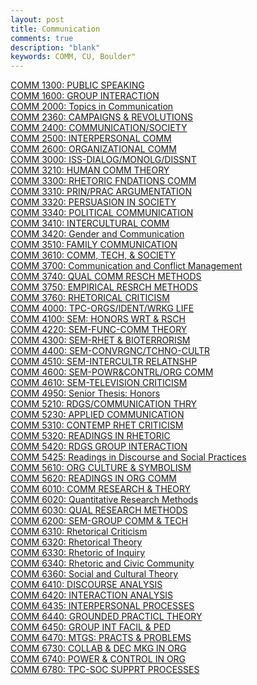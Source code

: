 ```yaml
---
layout: post
title: Communication
comments: true
description: "blank"
keywords: COMM, CU, Boulder"
---
```

<body>
	<div><a href="../pages/COMM-1300">COMM 1300: PUBLIC SPEAKING</a></div>
	<div><a href="../pages/COMM-1600">COMM 1600: GROUP INTERACTION</a></div>
	<div><a href="../pages/COMM-2000">COMM 2000: Topics in Communication</a></div>
	<div><a href="../pages/COMM-2360">COMM 2360: CAMPAIGNS & REVOLUTIONS</a></div>
	<div><a href="../pages/COMM-2400">COMM 2400: COMMUNICATION/SOCIETY</a></div>
	<div><a href="../pages/COMM-2500">COMM 2500: INTERPERSONAL COMM</a></div>
	<div><a href="../pages/COMM-2600">COMM 2600: ORGANIZATIONAL COMM</a></div>
	<div><a href="../pages/COMM-3000">COMM 3000: ISS-DIALOG/MONOLG/DISSNT</a></div>
	<div><a href="../pages/COMM-3210">COMM 3210: HUMAN COMM THEORY</a></div>
	<div><a href="../pages/COMM-3300">COMM 3300: RHETORIC FNDATIONS COMM</a></div>
	<div><a href="../pages/COMM-3310">COMM 3310: PRIN/PRAC ARGUMENTATION</a></div>
	<div><a href="../pages/COMM-3320">COMM 3320: PERSUASION IN SOCIETY</a></div>
	<div><a href="../pages/COMM-3340">COMM 3340: POLITICAL COMMUNICATION</a></div>
	<div><a href="../pages/COMM-3410">COMM 3410: INTERCULTURAL COMM</a></div>
	<div><a href="../pages/COMM-3420">COMM 3420: Gender and Communication</a></div>
	<div><a href="../pages/COMM-3510">COMM 3510: FAMILY COMMUNICATION</a></div>
	<div><a href="../pages/COMM-3610">COMM 3610: COMM, TECH, & SOCIETY</a></div>
	<div><a href="../pages/COMM-3700">COMM 3700: Communication and Conflict Management</a></div>
	<div><a href="../pages/COMM-3740">COMM 3740: QUAL COMM RESCH METHODS</a></div>
	<div><a href="../pages/COMM-3750">COMM 3750: EMPIRICAL RESRCH METHODS</a></div>
	<div><a href="../pages/COMM-3760">COMM 3760: RHETORICAL CRITICISM</a></div>
	<div><a href="../pages/COMM-4000">COMM 4000: TPC-ORGS/IDENT/WRKG LIFE</a></div>
	<div><a href="../pages/COMM-4100">COMM 4100: SEM: HONORS WRT & RSCH</a></div>
	<div><a href="../pages/COMM-4220">COMM 4220: SEM-FUNC-COMM THEORY</a></div>
	<div><a href="../pages/COMM-4300">COMM 4300: SEM-RHET & BIOTERRORISM</a></div>
	<div><a href="../pages/COMM-4400">COMM 4400: SEM-CONVRGNC/TCHNO-CULTR</a></div>
	<div><a href="../pages/COMM-4510">COMM 4510: SEM-INTERCULTR RELATNSHP</a></div>
	<div><a href="../pages/COMM-4600">COMM 4600: SEM-POWR&CONTRL/ORG COMM</a></div>
	<div><a href="../pages/COMM-4610">COMM 4610: SEM-TELEVISION CRITICISM</a></div>
	<div><a href="../pages/COMM-4950">COMM 4950: Senior Thesis: Honors</a></div>
	<div><a href="../pages/COMM-5210">COMM 5210: RDGS/COMMUNICATION THRY</a></div>
	<div><a href="../pages/COMM-5230">COMM 5230: APPLIED COMMUNICATION</a></div>
	<div><a href="../pages/COMM-5310">COMM 5310: CONTEMP RHET CRITICISM</a></div>
	<div><a href="../pages/COMM-5320">COMM 5320: READINGS IN RHETORIC</a></div>
	<div><a href="../pages/COMM-5420">COMM 5420: RDGS GROUP INTERACTION</a></div>
	<div><a href="../pages/COMM-5425">COMM 5425: Readings in Discourse and Social Practices</a></div>
	<div><a href="../pages/COMM-5610">COMM 5610: ORG CULTURE & SYMBOLISM</a></div>
	<div><a href="../pages/COMM-5620">COMM 5620: READINGS IN ORG COMM</a></div>
	<div><a href="../pages/COMM-6010">COMM 6010: COMM RESEARCH & THEORY</a></div>
	<div><a href="../pages/COMM-6020">COMM 6020: Quantitative Research Methods</a></div>
	<div><a href="../pages/COMM-6030">COMM 6030: QUAL RESEARCH METHODS</a></div>
	<div><a href="../pages/COMM-6200">COMM 6200: SEM-GROUP COMM & TECH</a></div>
	<div><a href="../pages/COMM-6310">COMM 6310: Rhetorical Criticism</a></div>
	<div><a href="../pages/COMM-6320">COMM 6320: Rhetorical Theory</a></div>
	<div><a href="../pages/COMM-6330">COMM 6330: Rhetoric of Inquiry</a></div>
	<div><a href="../pages/COMM-6340">COMM 6340: Rhetoric and Civic Community</a></div>
	<div><a href="../pages/COMM-6360">COMM 6360: Social and Cultural Theory</a></div>
	<div><a href="../pages/COMM-6410">COMM 6410: DISCOURSE ANALYSIS</a></div>
	<div><a href="../pages/COMM-6420">COMM 6420: INTERACTION ANALYSIS</a></div>
	<div><a href="../pages/COMM-6435">COMM 6435: INTERPERSONAL PROCESSES</a></div>
	<div><a href="../pages/COMM-6440">COMM 6440: GROUNDED PRACTICL THEORY</a></div>
	<div><a href="../pages/COMM-6450">COMM 6450: GROUP INT FACIL & PED</a></div>
	<div><a href="../pages/COMM-6470">COMM 6470: MTGS: PRACTS & PROBLEMS</a></div>
	<div><a href="../pages/COMM-6730">COMM 6730: COLLAB & DEC MKG IN ORG</a></div>
	<div><a href="../pages/COMM-6740">COMM 6740: POWER & CONTROL IN ORG</a></div>
	<div><a href="../pages/COMM-6780">COMM 6780: TPC-SOC SUPPRT PROCESSES</a></div>
</body>